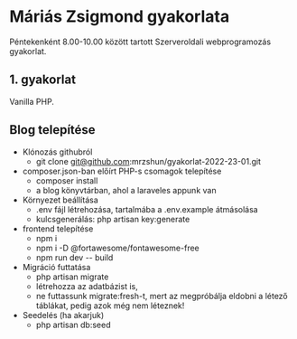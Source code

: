 # Máriás Zsigmond gyakorlata

Péntekenként 8.00-10.00 között tartott Szerveroldali webprogramozás gyakorlat.

## 1. gyakorlat

Vanilla PHP.

## Blog telepítése

- Klónozás githubról
  - git clone git@github.com:mrzshun/gyakorlat-2022-23-01.git
- composer.json-ban előírt PHP-s csomagok telepítése
  - composer install
  - a blog könyvtárban, ahol a laraveles appunk van
- Környezet beállítása
  - .env fájl létrehozása, tartalmába a .env.example átmásolása
  - kulcsgenerálás: php artisan key:generate
- frontend telepítése
  - npm i
  - npm i -D @fortawesome/fontawesome-free
  - npm run dev -- build
- Migráció futtatása
  - php artisan migrate
  - létrehozza az adatbázist is,
  - ne futtassunk migrate:fresh-t, mert az megpróbálja eldobni a létező táblákat, pedig azok még nem léteznek!
- Seedelés (ha akarjuk)
  - php artisan db:seed
